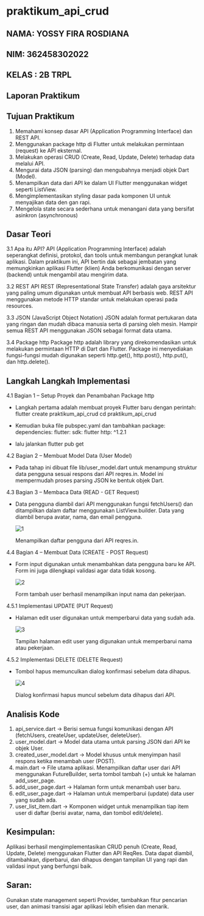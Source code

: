# praktikum_api_crud

## NAMA: YOSSY FIRA ROSDIANA
## NIM: 362458302022
## KELAS : 2B TRPL

## Laporan Praktikum

## Tujuan Praktikum
1.	Memahami konsep dasar API (Application Programming Interface) dan REST API.
2.	Menggunakan package http di Flutter untuk melakukan permintaan (request) ke API eksternal.
3.	Melakukan operasi CRUD (Create, Read, Update, Delete) terhadap data melalui API.
4.	Mengurai data JSON (parsing) dan mengubahnya menjadi objek Dart (Model).
5.	Menampilkan data dari API ke dalam UI Flutter menggunakan widget seperti ListView.
6.	Mengimplementasikan styling dasar pada komponen UI untuk menyajikan data den gan rapi.
7.	Mengelola state secara sederhana untuk menangani data yang bersifat asinkron (asynchronous)

## Dasar Teori
3.1 Apa itu API? API (Application Programming Interface) adalah seperangkat definisi, protokol, dan tools untuk membangun perangkat lunak aplikasi. Dalam praktikum ini, API bertin dak sebagai jembatan yang memungkinkan aplikasi Flutter (klien) Anda berkomunikasi dengan server (backend) untuk mengambil atau mengirim data.

3.2 REST API REST
(Representational State Transfer) adalah gaya arsitektur yang paling umum digunakan untuk membuat API berbasis web. REST API menggunakan metode HTTP standar untuk melakukan operasi pada resources.

3.3 JSON (JavaScript Object Notation) JSON adalah format pertukaran data yang ringan dan mudah dibaca manusia serta di parsing oleh mesin. Hampir semua REST API menggunakan JSON sebagai format data utama.

3.4 Package http Package http adalah library yang direkomendasikan untuk melakukan permintaan HTTP di Dart dan Flutter. Package ini menyediakan fungsi-fungsi mudah digunakan seperti http.get(), http.post(), http.put(), dan http.delete().

## Langkah Langkah Implementasi
4.1 Bagian 1 – Setup Proyek dan Penambahan Package http

* Langkah pertama adalah membuat proyek Flutter baru dengan perintah:
flutter create praktikum_api_crud
cd praktikum_api_crud

* Kemudian buka file pubspec.yaml dan tambahkan package:
dependencies:
  flutter:
    sdk: flutter
  http: ^1.2.1

* lalu jalankan flutter pub get

4.2 Bagian 2 – Membuat Model Data (User Model)

* Pada tahap ini dibuat file lib/user_model.dart untuk menampung struktur data pengguna sesuai respons dari API reqres.in. Model ini mempermudah proses parsing JSON ke bentuk objek Dart.

4.3 Bagian 3 – Membaca Data (READ - GET Request)

* Data pengguna diambil dari API menggunakan fungsi fetchUsers() dan ditampilkan dalam daftar menggunakan ListView.builder. Data yang diambil berupa avatar, nama, dan email pengguna.
  
  ![1](https://github.com/user-attachments/assets/48fd4152-c3ef-47d4-9fd7-570047dc860b)

  Menampilkan daftar pengguna dari API reqres.in.

4.4 Bagian 4 – Membuat Data (CREATE - POST Request)

* Form input digunakan untuk menambahkan data pengguna baru ke API. Form ini juga dilengkapi validasi agar data tidak kosong.

  ![2](https://github.com/user-attachments/assets/73f482cd-5eda-40b5-a529-b40dff157f2b)

  Form tambah user berhasil menampilkan input nama dan pekerjaan.

4.5.1 Implementasi UPDATE (PUT Request)

* Halaman edit user digunakan untuk memperbarui data yang sudah ada.

  ![3](https://github.com/user-attachments/assets/6aee8806-6f26-43b5-add3-cc6d16aadc2e)

  Tampilan halaman edit user yang digunakan untuk memperbarui nama atau pekerjaan.

4.5.2 Implementasi DELETE (DELETE Request)

* Tombol hapus memunculkan dialog konfirmasi sebelum data dihapus.

  ![4](https://github.com/user-attachments/assets/8d138af5-56ba-4fa2-8b01-bf4098838f34)

  Dialog konfirmasi hapus muncul sebelum data dihapus dari API.

## Analisis Kode
1. api_service.dart → Berisi semua fungsi komunikasi dengan API (fetchUsers, createUser, updateUser, deleteUser).
2. user_model.dart → Model data utama untuk parsing JSON dari API ke objek User.
3. created_user_model.dart → Model khusus untuk menyimpan hasil respons ketika menambah user (POST).
4. main.dart → File utama aplikasi. Menampilkan daftar user dari API menggunakan FutureBuilder, serta tombol tambah (+) untuk ke halaman add_user_page.
5. add_user_page.dart → Halaman form untuk menambah user baru.
6. edit_user_page.dart → Halaman untuk memperbarui (update) data user yang sudah ada.
7. user_list_item.dart → Komponen widget untuk menampilkan tiap item user di daftar (berisi avatar, nama, dan tombol edit/delete).

## Kesimpulan:
Aplikasi berhasil mengimplementasikan CRUD penuh (Create, Read, Update, Delete) menggunakan Flutter dan API ReqRes. Data dapat diambil, ditambahkan, diperbarui, dan dihapus dengan tampilan UI yang rapi dan validasi input yang berfungsi baik.

## Saran:
Gunakan state management seperti Provider, tambahkan fitur pencarian user, dan animasi transisi agar aplikasi lebih efisien dan menarik.
